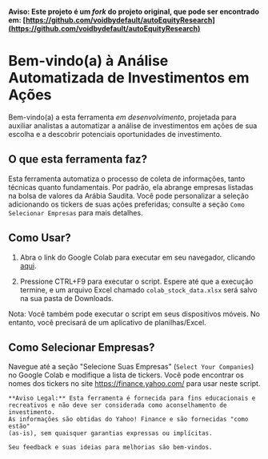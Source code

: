 **Aviso: Este projeto é um *fork* do projeto original, que pode ser encontrado em: [https://github.com/voidbydefault/autoEquityResearch](https://github.com/voidbydefault/autoEquityResearch)**

# Bem-vindo(a) à Análise Automatizada de Investimentos em Ações

Bem-vindo(a) a esta ferramenta *em desenvolvimento*, projetada para auxiliar analistas a automatizar a análise de investimentos em ações de sua escolha e a descobrir potenciais oportunidades de investimento.

## O que esta ferramenta faz?

Esta ferramenta automatiza o processo de coleta de informações, tanto técnicas quanto fundamentais. Por padrão, ela abrange empresas listadas na bolsa de valores da Arábia Saudita. Você pode personalizar a seleção adicionando os tickers de suas ações preferidas; consulte a seção `Como Selecionar Empresas` para mais detalhes.

## Como Usar?

1.  Abra o link do Google Colab para executar em seu navegador, clicando [aqui](https://colab.research.google.com/drive/1E8paFFe68bPWe8vEcwcbUxjhMj5N45ej?usp=sharing).

2.  Pressione CTRL+F9 para executar o script. Espere até que a execução termine, e um arquivo Excel chamado `colab_stock_data.xlsx` será salvo na sua pasta de Downloads.

Nota: Você também pode executar o script em seus dispositivos móveis. No entanto, você precisará de um aplicativo de planilhas/Excel.

## Como Selecionar Empresas?

Navegue até a seção "Selecione Suas Empresas" (`Select Your Companies`) no Google Colab e modifique a lista de tickers. Você pode encontrar os nomes dos tickers no site https://finance.yahoo.com/ para usar neste script.

```
**Aviso Legal:** Esta ferramenta é fornecida para fins educacionais e
recreativos e não deve ser considerada como aconselhamento de investimento.
As informações são obtidas do Yahoo! Finance e são fornecidas "como estão"
(as-is), sem quaisquer garantias expressas ou implícitas.

Seu feedback e suas ideias para melhorias são bem-vindos.
```
